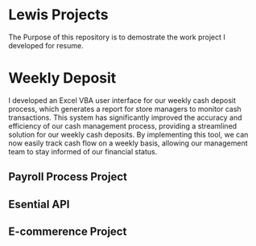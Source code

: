 # Lewis Projects
The Purpose of this repository is to demostrate the work project I developed for resume. 

# Weekly Deposit
I developed an Excel VBA user interface for our weekly cash deposit process, which generates a report for store managers to monitor cash transactions. This system has significantly improved the accuracy and efficiency of our cash management process, providing a streamlined solution for our weekly cash deposits. By implementing this tool, we can now easily track cash flow on a weekly basis, allowing our management team to stay informed of our financial status. 

## Payroll Process Project 

## Esential API

## E-commerence Project

## 

